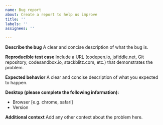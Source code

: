 ```yaml
---
name: Bug report
about: Create a report to help us improve
title: ''
labels: ''
assignees: ''

---
```


**Describe the bug**
A clear and concise description of what the bug is.

**Reproducible test case**
Include a URL (codepen.io, jsfiddle.net, Git repository, codesandbox.io, stackblitz.com, etc.) that demonstrates the problem.

**Expected behavior**
A clear and concise description of what you expected to happen.

**Desktop (please complete the following information):**
 - Browser [e.g. chrome, safari]
 - Version

**Additional context**
Add any other context about the problem here.

